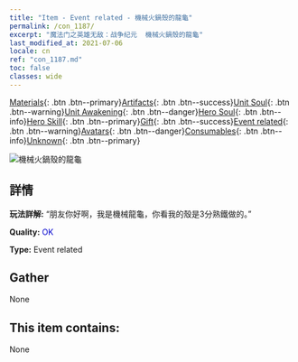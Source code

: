 ```yaml
---
title: "Item - Event related - 機械火鍋殼的龍龜"
permalink: /con_1187/
excerpt: "魔法门之英雄无敌：战争纪元  機械火鍋殼的龍龜"
last_modified_at: 2021-07-06
locale: cn
ref: "con_1187.md"
toc: false
classes: wide
---
```

 [Materials](/ItemsCN/){: .btn .btn--primary}[Artifacts](/ItemsCN/Artifacts/){: .btn .btn--success}[Unit Soul](/ItemsCN/UnitSoul/){: .btn .btn--warning}[Unit Awakening](/ItemsCN/UnitAwakening/){: .btn .btn--danger}[Hero Soul](/ItemsCN/HeroSoul/){: .btn .btn--info}[Hero Skill](/ItemsCN/HeroSkill/){: .btn .btn--primary}[Gift](/ItemsCN/Gift/){: .btn .btn--success}[Event related](/ItemsCN/Events/){: .btn .btn--warning}[Avatars](/ItemsCN/Avatars/){: .btn .btn--danger}[Consumables](/ItemsCN/Consumables/){: .btn .btn--info}[Unknown](/ItemsCN/Unknown/){: .btn .btn--primary}

 ![機械火鍋殼的龍龜](/images/t/i_81512231.png)

## 詳情
 **玩法詳解:** “朋友你好啊，我是機械龍龜，你看我的殼是3分熟鐵做的。”

 **Quality:** <span style="color: #0000CD">OK</span>

 **Type:** Event related

## Gather

  None

## This item contains:

  None

